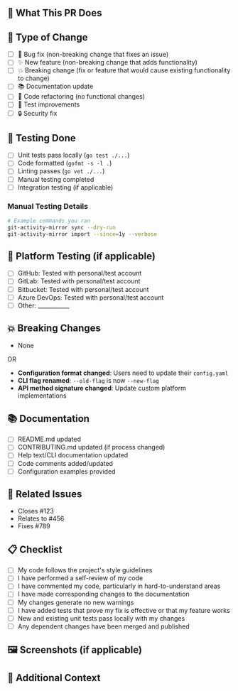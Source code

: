 ## 📝 What This PR Does
<!-- Brief description of the changes in this PR -->

## 🎯 Type of Change
<!-- Mark the relevant option with an "x" -->
- [ ] 🐛 Bug fix (non-breaking change that fixes an issue)
- [ ] ✨ New feature (non-breaking change that adds functionality)
- [ ] 💥 Breaking change (fix or feature that would cause existing functionality to change)
- [ ] 📚 Documentation update
- [ ] 🔧 Code refactoring (no functional changes)
- [ ] 🧪 Test improvements
- [ ] 🔒 Security fix

## 🧪 Testing Done
<!-- Describe how you tested your changes -->
- [ ] Unit tests pass locally (`go test ./...`)
- [ ] Code formatted (`gofmt -s -l .`)
- [ ] Linting passes (`go vet ./...`)
- [ ] Manual testing completed
- [ ] Integration testing (if applicable)

### Manual Testing Details
<!-- If you did manual testing, describe what you tested -->
```bash
# Example commands you ran
git-activity-mirror sync --dry-run
git-activity-mirror import --since=1y --verbose
```

## 🔧 Platform Testing (if applicable)
<!-- For platform integrations, confirm you tested with real accounts -->
- [ ] GitHub: Tested with personal/test account
- [ ] GitLab: Tested with personal/test account  
- [ ] Bitbucket: Tested with personal/test account
- [ ] Azure DevOps: Tested with personal/test account
- [ ] Other: ___________

## 💥 Breaking Changes
<!-- List any breaking changes and migration instructions -->
- None

OR

- **Configuration format changed**: Users need to update their `config.yaml`
- **CLI flag renamed**: `--old-flag` is now `--new-flag`
- **API method signature changed**: Update custom platform implementations

## 📚 Documentation
<!-- Check all that apply -->
- [ ] README.md updated
- [ ] CONTRIBUTING.md updated (if process changed)
- [ ] Help text/CLI documentation updated
- [ ] Code comments added/updated
- [ ] Configuration examples provided

## 🔗 Related Issues
<!-- Link to related issues -->
- Closes #123
- Relates to #456
- Fixes #789

## 📋 Checklist
<!-- Check all items before requesting review -->
- [ ] My code follows the project's style guidelines
- [ ] I have performed a self-review of my code
- [ ] I have commented my code, particularly in hard-to-understand areas
- [ ] I have made corresponding changes to the documentation
- [ ] My changes generate no new warnings
- [ ] I have added tests that prove my fix is effective or that my feature works
- [ ] New and existing unit tests pass locally with my changes
- [ ] Any dependent changes have been merged and published

## 🖼️ Screenshots (if applicable)
<!-- Add screenshots to help reviewers understand UI/CLI changes -->

## 📎 Additional Context
<!-- Add any other context about the PR here -->